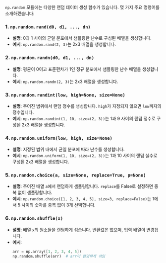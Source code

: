 `np.random` 모듈에는 다양한 랜덤 데이터 생성 함수가 있습니다. 몇 가지 주요 명령어를 소개하겠습니다:

### 1. **`np.random.rand(d0, d1, ..., dn)`**
- **설명**: 0과 1 사이의 균일 분포에서 샘플링한 난수로 구성된 배열을 생성합니다.
- **예시**: `np.random.rand(2, 3)`는 2x3 배열을 생성합니다.

### 2. **`np.random.randn(d0, d1, ..., dn)`**
- **설명**: 평균이 0이고 표준편차가 1인 정규 분포에서 샘플링한 난수 배열을 생성합니다.
- **예시**: `np.random.randn(2, 3)`는 2x3 배열을 생성합니다.

### 3. **`np.random.randint(low, high=None, size=None)`**
- **설명**: 주어진 범위에서 랜덤 정수를 생성합니다. `high`가 지정되지 않으면 `low`까지의 정수입니다.
- **예시**: `np.random.randint(1, 10, size=(2, 3))`는 1과 9 사이의 랜덤 정수로 구성된 2x3 배열을 생성합니다.

### 4. **`np.random.uniform(low, high, size=None)`**
- **설명**: 지정된 범위 내에서 균일 분포에 따라 난수를 생성합니다.
- **예시**: `np.random.uniform(1, 10, size=(2, 3))`는 1과 10 사이의 랜덤 실수로 구성된 2x3 배열을 생성합니다.

### 5. **`np.random.choice(a, size=None, replace=True, p=None)`**
- **설명**: 주어진 배열 `a`에서 랜덤하게 샘플링합니다. `replace`를 False로 설정하면 중복 없이 샘플링합니다.
- **예시**: `np.random.choice([1, 2, 3, 4, 5], size=3, replace=False)`는 1에서 5 사이의 숫자를 중복 없이 3개 선택합니다.

### 6. **`np.random.shuffle(x)`**
- **설명**: 배열 `x`의 원소들을 랜덤하게 섞습니다. 반환값은 없으며, 입력 배열이 변경됩니다.
- **예시**: 
  ```py
  arr = np.array([1, 2, 3, 4, 5])
  np.random.shuffle(arr)  # arr이 랜덤하게 섞임
  ```
